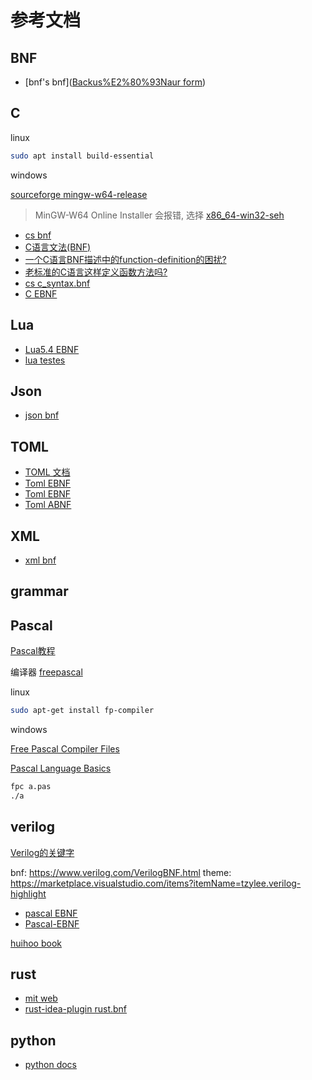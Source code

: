 
# 参考文档

## BNF

- [bnf's bnf]([Backus%E2%80%93Naur form](https://en.wikipedia.org/wiki/Backus%E2%80%93Naur_form))

## C

linux

```bash
sudo apt install build-essential
```

windows

[sourceforge mingw-w64-release](https://sourceforge.net/projects/mingw-w64/files/mingw-w64/mingw-w64-release/)

> MinGW-W64 Online Installer 会报错, 选择 [x86_64-win32-seh](https://sourceforge.net/projects/mingw-w64/files/Toolchains%20targetting%20Win64/Personal%20Builds/mingw-builds/8.1.0/threads-win32/seh/x86_64-8.1.0-release-win32-seh-rt_v6-rev0.7z)

- [cs bnf](http://www.cs.man.ac.uk/~pjj/bnf/bnf.html)
- [C语言文法(BNF)](https://zhuanlan.zhihu.com/p/563048404)
- [一个C语言BNF描述中的function-definition的困扰?](https://www.zhihu.com/question/59092129)
- [老标准的C语言这样定义函数方法吗?](https://www.zhihu.com/question/49403058)
- [cs c_syntax.bnf](http://www.cs.man.ac.uk/~pjj/bnf/c_syntax.bnf)
- [C EBNF](https://cs.wmich.edu/~gupta/teaching/cs4850/sumII06/The%20syntax%20of%20C%20in%20Backus-Naur%20form.htm)

## Lua

- [Lua5.4 EBNF](https://www.lua.org/manual/5.4/manual.html#8)
- [lua testes](https://github.com/lua/lua/tree/master/testes)

## Json

- [json bnf](https://www.crockford.com/mckeeman.html)

## TOML

- [TOML 文档](https://toml.io/cn/v1.0.0)
- [Toml EBNF](https://github.com/toml-lang/toml/pull/236/files)
- [Toml EBNF](https://github.com/intellij-rust/intellij-toml/blob/master/src/main/kotlin/org/toml/lang/core/grammar/toml.bnf)
- [Toml ABNF](https://github.com/toml-lang/toml/blob/1.0.0/toml.abnf)

## XML

- [xml bnf](https://jelks.nu/XML/xmlebnf.html#NT-XMLDecl)

## grammar

## Pascal

[Pascal教程](https://www.jc2182.com/pascal/pascal-env.html)

编译器 [freepascal](https://www.freepascal.org/download.var)

linux

```bash
sudo apt-get install fp-compiler
```

windows

[Free Pascal Compiler Files](https://sourceforge.net/projects/freepascal/files/Win32/3.2.2/)

[Pascal Language Basics](https://marketplace.visualstudio.com/items?itemName=AnsonYeung.pascal-language-basics)

```bash
fpc a.pas
./a
```

## verilog

[Verilog的关键字](https://blog.csdn.net/Xiaomo_haa/article/details/104182082)

bnf: https://www.verilog.com/VerilogBNF.html
theme: https://marketplace.visualstudio.com/items?itemName=tzylee.verilog-highlight

- [pascal EBNF](https://condor.depaul.edu/ichu/csc447/notes/wk2/pascal.html)
- [Pascal-EBNF](https://www.cs.kent.edu/~durand/CS43101Fall2004/resources/Pascal-EBNF.html)

[huihoo book](https://book.huihoo.com/pdf/crafting-a-chip-a-practical-guide-to-the-uofu-vlsi-cad-flow/synopsys/hdlcv_b.pdf)

## rust

- [mit web](https://web.mit.edu/rust-lang_v1.25/arch/amd64_ubuntu1404/share/doc/rust/html/grammar.html)
- [rust-idea-plugin rust.bnf](https://github.com/matklad/rust-idea-plugin/blob/master/plugin/src/org/jetbrains/rust/parser/grammar/rust.bnf)

## python

- [python docs](https://docs.python.org/zh-cn/3.9/reference/index.html)